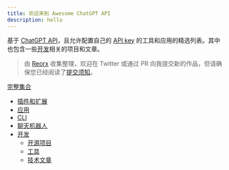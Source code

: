```yaml
---
title: 欢迎来到 Awesome ChatGPT API
description: hello
---
```


基于 [ChatGPT API](https://platform.openai.com/docs/api-reference/chat)，且允许配置自己的 [API key](https://platform.openai.com/account/api-keys) 的工具和应用的精选列表。其中也包含一些[开发](#development)相关的项目和文章。

> 由 [Reorx](https://twitter.com/novoreorx) 收集整理，欢迎在 Twitter 或通过 PR 向我提交新的作品，但请确保您已经阅读了[提交须知](https://github.com/reorx/awesome-chatgpt-api/issues/21)。

[完整集合](posts/the-awesome/)
- [插件和扩展](posts/the-awesome/#插件和扩展)
- [应用](posts/the-awesome/#应用)
- [CLI](posts/the-awesome/#CLI)
- [聊天机器人](posts/the-awesome/#聊天机器人)
- [开发](posts/the-awesome/#开发)
  - [开源项目](posts/the-awesome/#开源项目)
  - [工具](posts/the-awesome/#工具)
  - [技术文章](posts/the-awesome/#技术文章)
